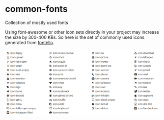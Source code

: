 # common-fonts
Collection of mostly used fonts


Using font-awesome or other icon sets directly in your project may increase the size by 300-400 KBs. So here is the set of commonly used icons generated from [fontello](http://fontello.com).

![Common fonts screenshot](assets/commonfonts.png)
